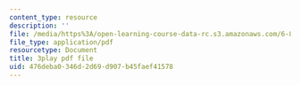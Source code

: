 ```yaml
---
content_type: resource
description: ''
file: /media/https%3A/open-learning-course-data-rc.s3.amazonaws.com/6-851-advanced-data-structures-spring-2012/476deba0346d2d69d907b45faef41578_FzS0n_Z8lrk.pdf
file_type: application/pdf
resourcetype: Document
title: 3play pdf file
uid: 476deba0-346d-2d69-d907-b45faef41578
---
```


